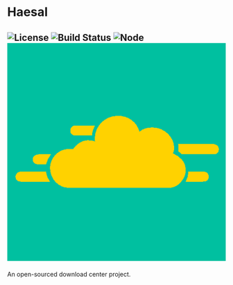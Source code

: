# Haesal
![License](https://img.shields.io/badge/license-GPLv3-orange.svg?style=flat-square)
![Build Status](https://img.shields.io/travis/HelloWorld017/Haesal.svg?style=flat-square)
![Node](https://img.shields.io/badge/node-v5.1.0-blue.svg?style=flat-square)
![Haesal Logo](https://github.com/HelloWorld017/Haesal/blob/master/public/resources/images/favicon.png)
----
An open-sourced download center project.
